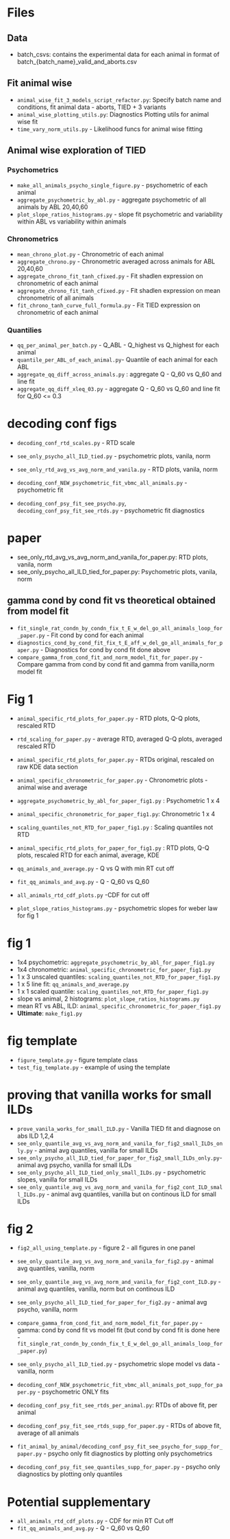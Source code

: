 # Files
## Data
- batch_csvs: contains the experimental data for each animal in format of batch_{batch_name}_valid_and_aborts.csv

## Fit animal wise
- `animal_wise_fit_3_models_script_refactor.py`: Specify batch name and conditions, fit animal data - aborts, TIED + 3 variants
- `animal_wise_plotting_utils.py`:  Diagnostics Plotting utils for animal wise fit
- `time_vary_norm_utils.py`  - Likelihood funcs for animal wise fitting

##  Animal wise exploration of TIED

### Psychometrics
- `make_all_animals_psycho_single_figure.py` - psychometric of each animal
- `aggregate_psychometric_by_abl.py` - aggregate psychometric of all animals by ABL 20,40,60
- `plot_slope_ratios_histograms.py` - slope fit psychometric and variability within ABL vs variability within animals

### Chronometrics
- `mean_chrono_plot.py` - Chronometric of each animal
- `aggregate_chrono.py` - Chronometric averaged across animals for ABL 20,40,60
- `aggregate_chrono_fit_tanh_cfixed.py` - Fit shadlen expression on chronometric of each animal
- `aggregate_chrono_fit_tanh_cfixed.py` - Fit shadlen expression on mean chronometric of all animals
- `fit_chrono_tanh_curve_full_formula.py` -  Fit TIED expression on chronometric of each animal

### Quantilies
- `qq_per_animal_per_batch.py` - Q_ABL - Q_highest vs Q_highest for each animal
- `quantile_per_ABL_of_each_animal.py`- Quantile of each animal for each ABL
- `aggregate_qq_diff_across_animals.py` : aggregate Q - Q_60 vs Q_60 and line fit
- `aggregate_qq_diff_xleq_03.py`  - aggregate Q - Q_60 vs Q_60 and line fit for Q_60 <= 0.3



# decoding conf figs
- `decoding_conf_rtd_scales.py` - RTD scale
- `see_only_psycho_all_ILD_tied.py` - psychometric plots, vanila, norm
- `see_only_rtd_avg_vs_avg_norm_and_vanila.py` - RTD plots, vanila, norm

- `decoding_conf_NEW_psychometric_fit_vbmc_all_animals.py` - psychometric fit
- `decoding_conf_psy_fit_see_psycho.py`, `decoding_conf_psy_fit_see_rtds.py` - psychometric fit diagnostics

# paper
- see_only_rtd_avg_vs_avg_norm_and_vanila_for_paper.py: RTD plots, vanila, norm
- see_only_psycho_all_ILD_tied_for_paper.py: Psychometric plots, vanila, norm

## gamma cond by cond fit vs theoretical obtained from model fit
- `fit_single_rat_condn_by_condn_fix_t_E_w_del_go_all_animals_loop_for_paper.py` - Fit cond by cond for each animal
- `diagnostics_cond_by_cond_fit_fix_t_E_aff_w_del_go_all_animals_for_paper.py` - Diagnostics for cond by cond fit done above
- `compare_gamma_from_cond_fit_and_norm_model_fit_for_paper.py` - Compare gamma from cond by cond fit and gamma from vanilla,norm model fit

# Fig 1 
- `animal_specific_rtd_plots_for_paper.py` - RTD plots, Q-Q plots, rescaled RTD
- `rtd_scaling_for_paper.py` - average RTD, averaged Q-Q plots, averaged rescaled RTD
- `animal_specific_rtd_plots_for_paper.py` - RTDs original, rescaled on raw KDE data section
- `animal_specific_chronometric_for_paper.py` - Chronometric plots - animal wise and average

- `aggregate_psychometric_by_abl_for_paper_fig1.py` : Psychometric 1 x 4
- `animal_specific_chronometric_for_paper_fig1.py`: Chronometric 1 x 4

- `scaling_quantiles_not_RTD_for_paper_fig1.py` : Scaling quantiles not RTD
- `animal_specific_rtd_plots_for_paper_for_fig1.py` : RTD plots, Q-Q plots, rescaled RTD for each animal, average, KDE

- `qq_animals_and_average.py` - Q vs Q with min RT cut off
- `fit_qq_animals_and_avg.py` - Q - Q_60 vs Q_60
- `all_animals_rtd_cdf_plots.py` -CDF for cut off
- `plot_slope_ratios_histograms.py` - psychometric slopes for weber law for fig 1

# fig 1
- 1x4 psychometric: `aggregate_psychometric_by_abl_for_paper_fig1.py`
- 1x4 chronometric: `animal_specific_chronometric_for_paper_fig1.py`
- 1 x 3 unscaled quantiles: `scaling_quantiles_not_RTD_for_paper_fig1.py`
- 1 x 5 line fit: `qq_animals_and_average.py`
- 1 x 1 scaled quantile: `scaling_quantiles_not_RTD_for_paper_fig1.py`
- slope vs animal, 2 histograms: `plot_slope_ratios_histograms.py`
- mean RT vs ABL, ILD: `animal_specific_chronometric_for_paper_fig1.py`
- **Ultimate**: `make_fig1.py`

# fig template
- `figure_template.py` - figure template class
- `test_fig_template.py` - example of using the template

# proving that vanilla works for small ILDs
- `prove_vanila_works_for_small_ILD.py` - Vanilla TIED fit and diagnose on abs ILD 1,2,4
- `see_only_quantile_avg_vs_avg_norm_and_vanila_for_fig2_small_ILDs_only.py` - animal avg quantiles, vanilla for small ILDs
- `see_only_psycho_all_ILD_tied_for_paper_for_fig2_small_ILDs_only.py`- animal avg psycho, vanilla for small ILDs
- `see_only_psycho_all_ILD_tied_only_small_ILDs.py` - psychometric slopes, vanilla for small ILDs
- `see_only_quantile_avg_vs_avg_norm_and_vanila_for_fig2_cont_ILD_small_ILDs.py` - animal avg quantiles, vanilla but on continous ILD for small ILDs

# fig 2
- `fig2_all_using_template.py` - figure 2 - all figures in one panel
- `see_only_quantile_avg_vs_avg_norm_and_vanila_for_fig2.py` - animal avg quantiles, vanilla, norm
- `see_only_quantile_avg_vs_avg_norm_and_vanila_for_fig2_cont_ILD.py` - animal avg quantiles, vanilla, norm but on continous ILD
- `see_only_psycho_all_ILD_tied_for_paper_for_fig2.py` - animal avg psycho, vanilla, norm
- `compare_gamma_from_cond_fit_and_norm_model_fit_for_paper.py` - gamma: cond by cond fit vs model fit
(but cond by cond fit is done here - `fit_single_rat_condn_by_condn_fix_t_E_w_del_go_all_animals_loop_for_paper.py`)
- `see_only_psycho_all_ILD_tied.py` - psychometric slope model vs data - vanilla, norm


- `decoding_conf_NEW_psychometric_fit_vbmc_all_animals_pot_supp_for_paper.py` - psychometric ONLY fits
- `decoding_conf_psy_fit_see_rtds_per_animal.py`: RTDs of above fit, per animal
- `decoding_conf_psy_fit_see_rtds_supp_for_paper.py` - RTDs of above fit, average of all animals
- `fit_animal_by_animal/decoding_conf_psy_fit_see_psycho_for_supp_for_paper.py` - psycho only fit diagnostics by plotting only psychometrics
- `decoding_conf_psy_fit_see_quantiles_supp_for_paper.py` - psycho only diagnostics by plotting only quantiles

# Potential supplementary
- `all_animals_rtd_cdf_plots.py` - CDF for min RT Cut off
- `fit_qq_animals_and_avg.py` - Q - Q_60 vs Q_60
